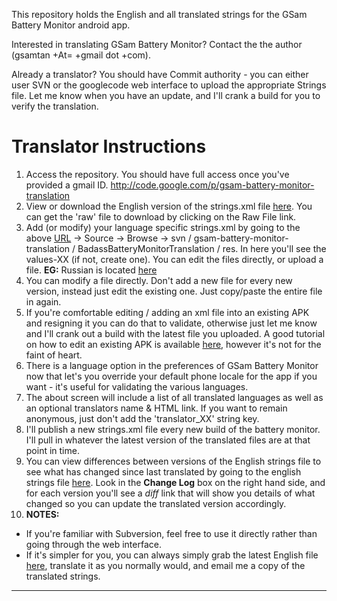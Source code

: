 This repository holds the English and all translated strings for the GSam Battery Monitor android app.

Interested in translating GSam Battery Monitor?  Contact the the author (gsamtan +At= +gmail dot +com).

Already a translator?  You should have Commit authority - you can either user SVN or the googlecode web interface to upload the appropriate Strings file.  Let me know when you have an update, and I'll crank a build for you to verify the translation.

# Translator Instructions #
  1. Access the repository.   You should have full access once you've provided a gmail ID. http://code.google.com/p/gsam-battery-monitor-translation
  1. View or download the English version of the strings.xml file [here](http://code.google.com/p/gsam-battery-monitor-translation/source/browse/%20gsam-battery-monitor-translation/BadassBatteryMonitorTranslation/res/values/strings.xml).  You can get the 'raw' file to download by clicking on the Raw File link.
  1. Add (or modify) your language specific strings.xml by going to the above [URL](http://code.google.com/p/gsam-battery-monitor-translation) -> Source -> Browse -> svn / gsam-battery-monitor-translation / BadassBatteryMonitorTranslation / res.  In here you'll see the values-XX (if not, create one).  You can edit the files directly, or upload a file.  **EG:** Russian is located [here](http://code.google.com/p/gsam-battery-monitor-translation/source/browse/%20gsam-battery-monitor-translation/BadassBatteryMonitorTranslation/res/values-ru/strings.xml)
  1. You can modify a file directly.  Don't add a new file for every new version, instead just edit the existing one.  Just copy/paste the entire file in again.
  1. If you're comfortable editing / adding an xml file into an existing APK and resigning it you can do that to validate, otherwise just let me know and I'll crank out a build with the latest file you uploaded.  A good tutorial on how to edit an existing APK is available [here](http://www.miui-au.com/add-ons/apktool/), however it's not for the faint of heart.
  1. There is a language option in the preferences of GSam Battery Monitor now that let's you override your default phone locale for the app if you want - it's useful for validating the various languages.
  1. The about screen will include a list of all translated languages as well as an optional translators name & HTML link.  If you want to remain anonymous, just don't add the 'translator\_XX' string key.
  1. I'll publish a new strings.xml file every new build of the battery monitor.  I'll pull in whatever the latest version of the translated files are at that point in time.
  1. You can view differences between versions of the English strings file to see what has changed since last translated by going to the english strings file [here](http://code.google.com/p/gsam-battery-monitor-translation/source/browse/%20gsam-battery-monitor-translation/BadassBatteryMonitorTranslation/res/values/strings.xml).  Look in the **Change Log** box on the right hand side, and for each version you'll see a _diff_ link that will show you details of what changed so you can update the translated version accordingly.
  1. **NOTES:**
  * If you're familiar with Subversion, feel free to use it directly rather than going through the web interface.
  * If it's simpler for you, you can always simply grab the latest English file [here](http://gsam-battery-monitor-translation.googlecode.com/svn/%20gsam-battery-monitor-translation/BadassBatteryMonitorTranslation/res/values/strings.xml), translate it as you normally would, and email me a copy of the translated strings.


---

